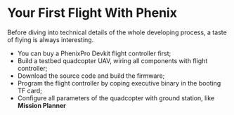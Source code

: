 # Your First Flight With Phenix

Before diving into technical details of the whole developing process, a taste of flying is always interesting.

* You can buy a PhenixPro Devkit flight controller first;
* Build a testbed quadcopter UAV, wiring all components with flight controller;
* Download the source code and build the firmware;
* Program the flight controller by coping executive binary in the booting TF card;
* Configure all parameters of the quadcopter with ground station, like **Mission Planner**  

